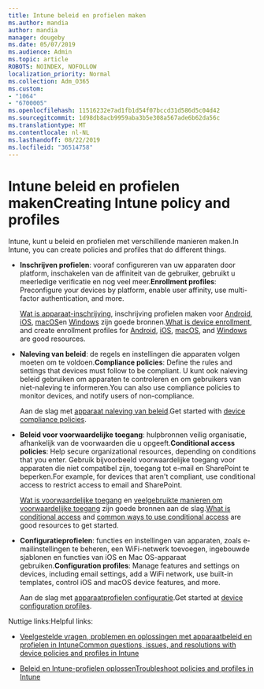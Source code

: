 ```yaml
---
title: Intune beleid en profielen maken
ms.author: mandia
author: mandia
manager: dougeby
ms.date: 05/07/2019
ms.audience: Admin
ms.topic: article
ROBOTS: NOINDEX, NOFOLLOW
localization_priority: Normal
ms.collection: Adm_O365
ms.custom:
- "1064"
- "6700005"
ms.openlocfilehash: 11516232e7ad1fb1d54f07bccd31d586d5c04d42
ms.sourcegitcommit: 1d98db8acb9959aba3b5e308a567ade6b62da56c
ms.translationtype: MT
ms.contentlocale: nl-NL
ms.lasthandoff: 08/22/2019
ms.locfileid: "36514758"
---
```

# <a name="creating-intune-policy-and-profiles"></a><span data-ttu-id="a5d26-102">Intune beleid en profielen maken</span><span class="sxs-lookup"><span data-stu-id="a5d26-102">Creating Intune policy and profiles</span></span>

<span data-ttu-id="a5d26-103">Intune, kunt u beleid en profielen met verschillende manieren maken.</span><span class="sxs-lookup"><span data-stu-id="a5d26-103">In Intune, you can create policies and profiles that do different things.</span></span>

- <span data-ttu-id="a5d26-104">**Inschrijven profielen**: vooraf configureren van uw apparaten door platform, inschakelen van de affiniteit van de gebruiker, gebruikt u meerledige verificatie en nog veel meer.</span><span class="sxs-lookup"><span data-stu-id="a5d26-104">**Enrollment profiles**: Preconfigure your devices by platform, enable user affinity, use multi-factor authentication, and more.</span></span>

  <span data-ttu-id="a5d26-105">[Wat is apparaat-inschrijving](https://docs.microsoft.com/intune/device-enrollment), inschrijving profielen maken voor [Android](https://docs.microsoft.com/intune/android-enroll), [iOS](https://docs.microsoft.com/intune/ios-enroll), [macOS](https://docs.microsoft.com/intune/macos-enroll)en [Windows](https://docs.microsoft.com/intune/windows-enrollment-methods) zijn goede bronnen.</span><span class="sxs-lookup"><span data-stu-id="a5d26-105">[What is device enrollment](https://docs.microsoft.com/intune/device-enrollment), and create enrollment profiles for [Android](https://docs.microsoft.com/intune/android-enroll), [iOS](https://docs.microsoft.com/intune/ios-enroll), [macOS](https://docs.microsoft.com/intune/macos-enroll), and [Windows](https://docs.microsoft.com/intune/windows-enrollment-methods) are good resources.</span></span>

- <span data-ttu-id="a5d26-106">**Naleving van beleid**: de regels en instellingen die apparaten volgen moeten om te voldoen.</span><span class="sxs-lookup"><span data-stu-id="a5d26-106">**Compliance policies**: Define the rules and settings that devices must follow to be compliant.</span></span> <span data-ttu-id="a5d26-107">U kunt ook naleving beleid gebruiken om apparaten te controleren en om gebruikers van niet-naleving te informeren.</span><span class="sxs-lookup"><span data-stu-id="a5d26-107">You can also use compliance policies to monitor devices, and notify users of non-compliance.</span></span>

  <span data-ttu-id="a5d26-108">Aan de slag met [apparaat naleving van beleid](https://docs.microsoft.com/intune/device-compliance-get-started).</span><span class="sxs-lookup"><span data-stu-id="a5d26-108">Get started with [device compliance policies](https://docs.microsoft.com/intune/device-compliance-get-started).</span></span>
- <span data-ttu-id="a5d26-109">**Beleid voor voorwaardelijke toegang**: hulpbronnen veilig organisatie, afhankelijk van de voorwaarden die u opgeeft.</span><span class="sxs-lookup"><span data-stu-id="a5d26-109">**Conditional access policies**: Help secure organizational resources, depending on conditions that you enter.</span></span> <span data-ttu-id="a5d26-110">Gebruik bijvoorbeeld voorwaardelijke toegang voor apparaten die niet compatibel zijn, toegang tot e-mail en SharePoint te beperken.</span><span class="sxs-lookup"><span data-stu-id="a5d26-110">For example, for devices that aren't compliant, use conditional access to restrict access to email and SharePoint.</span></span>

  <span data-ttu-id="a5d26-111">[Wat is voorwaardelijke toegang](https://docs.microsoft.com/intune/conditional-access) en [veelgebruikte manieren om voorwaardelijke toegang](https://docs.microsoft.com/intune/conditional-access-intune-common-ways-use) zijn goede bronnen aan de slag.</span><span class="sxs-lookup"><span data-stu-id="a5d26-111">[What is conditional access](https://docs.microsoft.com/intune/conditional-access) and [common ways to use conditional access](https://docs.microsoft.com/intune/conditional-access-intune-common-ways-use) are good resources to get started.</span></span>

- <span data-ttu-id="a5d26-112">**Configuratieprofielen**: functies en instellingen van apparaten, zoals e-mailinstellingen te beheren, een WiFi-netwerk toevoegen, ingebouwde sjablonen en functies van iOS en Mac OS-apparaat gebruiken.</span><span class="sxs-lookup"><span data-stu-id="a5d26-112">**Configuration profiles**: Manage features and settings on devices, including email settings, add a WiFi network, use built-in templates, control iOS and macOS device features, and more.</span></span>

  <span data-ttu-id="a5d26-113">Aan de slag met [apparaatprofielen configuratie](https://docs.microsoft.com/intune/device-profiles).</span><span class="sxs-lookup"><span data-stu-id="a5d26-113">Get started at [device configuration profiles](https://docs.microsoft.com/intune/device-profiles).</span></span>

<span data-ttu-id="a5d26-114">Nuttige links:</span><span class="sxs-lookup"><span data-stu-id="a5d26-114">Helpful links:</span></span>

- [<span data-ttu-id="a5d26-115">Veelgestelde vragen, problemen en oplossingen met apparaatbeleid en profielen in Intune</span><span class="sxs-lookup"><span data-stu-id="a5d26-115">Common questions, issues, and resolutions with device policies and profiles in Intune</span></span>](https://docs.microsoft.com/intune/device-profile-troubleshoot)

- [<span data-ttu-id="a5d26-116">Beleid en Intune-profielen oplossen</span><span class="sxs-lookup"><span data-stu-id="a5d26-116">Troubleshoot policies and profiles in Intune</span></span>](https://docs.microsoft.com/intune/troubleshoot-policies-in-microsoft-intune)
